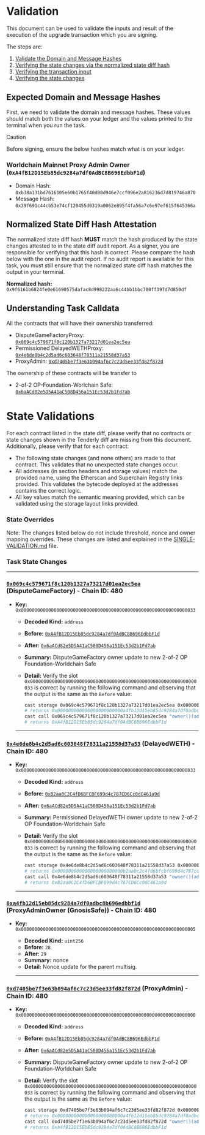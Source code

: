 # Validation

This document can be used to validate the inputs and result of the execution of the upgrade transaction which you are
signing.

The steps are:
1. [Validate the Domain and Message Hashes](#expected-domain-and-message-hashes)
2. [Verifying the state changes via the normalized state diff hash](#normalized-state-diff-hash-attestation)
3. [Verifying the transaction input](#understanding-task-calldata)
4. [Verifying the state changes](#task-state-changes)

## Expected Domain and Message Hashes

First, we need to validate the domain and message hashes. These values should match both the values on your ledger and
the values printed to the terminal when you run the task.

> [!CAUTION]
>
> Before signing, ensure the below hashes match what is on your ledger.
>
> ### Worldchain Mainnet Proxy Admin Owner (`0xA4fB12D15Eb85dc9284a7df0AdBC8B696EdbbF1d`)
>
> - Domain Hash:  `0xb38a131bd7616105e60b1765f40d80d946e7ccf096e2a816236d7d819746a870`
> - Message Hash: `0x39f691c44cb53e74cf120455d0319a0062e895f4fa56a7c6e97ef615f645366a`

## Normalized State Diff Hash Attestation

The normalized state diff hash **MUST** match the hash produced by the state changes attested to in the state diff audit report. As a signer, you are responsible for verifying that this hash is correct. Please compare the hash below with the one in the audit report. If no audit report is available for this task, you must still ensure that the normalized state diff hash matches the output in your terminal.

**Normalized hash:** `0x9f6161b6824fe0e61690575dafac8d998222aa6c44bb1bbc700ff397d7d850df`

## Understanding Task Calldata

All the contracts that will have their ownership transferred:
- DisputeGameFactoryProxy: [`0x069c4c579671f8c120b1327a73217d01ea2ec5ea`](https://github.com/ethereum-optimism/superchain-registry/blob/d82a61168fd1d7ef522ed8e213ce23c853031495/superchain/configs/mainnet/worldchain.toml#L63)
- Permissioned DelayedWETHProxy: [`0x4e6de8b4c2d5ad6c603648f78311a21558d37a53`](https://etherscan.io/address/0x4E6dE8B4c2D5aD6c603648f78311a21558D37A53)
- ProxyAdmin: [`0xd7405be7f3e63b094af6c7c23d5ee33fd82f872d`](https://github.com/ethereum-optimism/superchain-registry/blob/d82a61168fd1d7ef522ed8e213ce23c853031495/superchain/configs/mainnet/worldchain.toml#L59)

The ownership of these contracts will be transfer to 

* 2-of-2 OP-Foundation-Worlchain Safe: [`0x6aACd82e5D5A41aC508D456a151Ec53d2b1Fd7ab`](https://etherscan.io/address/0x6aACd82e5D5A41aC508D456a151Ec53d2b1Fd7ab)

# State Validations

For each contract listed in the state diff, please verify that no contracts or state changes shown in the Tenderly diff are missing from this document. Additionally, please verify that for each contract:

- The following state changes (and none others) are made to that contract. This validates that no unexpected state changes occur.
- All addresses (in section headers and storage values) match the provided name, using the Etherscan and Superchain Registry links provided. This validates the bytecode deployed at the addresses contains the correct logic.
- All key values match the semantic meaning provided, which can be validated using the storage layout links provided.

### State Overrides

Note: The changes listed below do not include threshold, nonce and owner mapping overrides. These changes are listed and explained in the [SINGLE-VALIDATION.md](../../../../../SINGLE-VALIDATION.md) file.

### Task State Changes
---

### [`0x069c4c579671f8c120b1327a73217d01ea2ec5ea`](https://github.com/ethereum-optimism/superchain-registry/blob/d82a61168fd1d7ef522ed8e213ce23c853031495/superchain/configs/mainnet/worldchain.toml#L63) (DisputeGameFactory) - Chain ID: 480

- **Key:**          `0x0000000000000000000000000000000000000000000000000000000000000033`
  - **Decoded Kind:** `address`
  - **Before:** [`0xA4fB12D15Eb85dc9284a7df0AdBC8B696EdbbF1d`](https://github.com/ethereum-optimism/superchain-registry/blob/d82a61168fd1d7ef522ed8e213ce23c853031495/superchain/configs/mainnet/worldchain.toml#L43)
  - **After:** [`0x6aACd82e5D5A41aC508D456a151Ec53d2b1Fd7ab`](https://etherscan.io/address/0x6aACd82e5D5A41aC508D456a151Ec53d2b1Fd7ab)
  - **Summary:** DisputeGameFactory owner update to new 2-of-2 OP Foundation-Worldchain Safe
  - **Detail:** Verify the slot `0x0000000000000000000000000000000000000000000000000000000000000033` is correct by running the following command and observing that the output is the same as the `Before` value:
    
    ```bash
    cast storage 0x069c4c579671f8c120b1327a73217d01ea2ec5ea 0x0000000000000000000000000000000000000000000000000000000000000033 --rpc-url mainnet
    # returns 0x000000000000000000000000a4fb12d15eb85dc9284a7df0adbc8b696edbbf1d
    cast call 0x069c4c579671f8c120b1327a73217d01ea2ec5ea "owner()(address)" --rpc-url mainnet
    # returns 0xA4fB12D15Eb85dc9284a7df0AdBC8B696EdbbF1d
    ```
  ---
  
### [`0x4e6de8b4c2d5ad6c603648f78311a21558d37a53`](https://etherscan.io/address/0x4E6dE8B4c2D5aD6c603648f78311a21558D37A53) (DelayedWETH) - Chain ID: 480

- **Key:**          `0x0000000000000000000000000000000000000000000000000000000000000033`
  - **Decoded Kind:** `address`
  - **Before:** [`0xB2aa0C2C4fD6BFCBF699d4c787CD6Cc0dC461a9d`](https://github.com/ethereum-optimism/superchain-registry/blob/d82a61168fd1d7ef522ed8e213ce23c853031495/superchain/configs/mainnet/worldchain.toml#L42)
  - **After:** [`0x6aACd82e5D5A41aC508D456a151Ec53d2b1Fd7ab`](https://etherscan.io/address/0x6aACd82e5D5A41aC508D456a151Ec53d2b1Fd7ab)
  - **Summary:** Permissioned DelayedWETH owner update to new 2-of-2 OP Foundation-Worldchain Safe
  - **Detail:** Verify the slot `0x0000000000000000000000000000000000000000000000000000000000000033` is correct by running the following command and observing that the output is the same as the `Before` value:
    
    ```bash
    cast storage 0x4e6de8b4c2d5ad6c603648f78311a21558d37a53 0x0000000000000000000000000000000000000000000000000000000000000033 --rpc-url mainnet
    # returns 0x000000000000000000000000b2aa0c2c4fd6bfcbf699d4c787cd6cc0dc461a9d
    cast call 0x4e6de8b4c2d5ad6c603648f78311a21558d37a53 "owner()(address)" --rpc-url mainnet
    # returns 0xB2aa0C2C4fD6BFCBF699d4c787CD6Cc0dC461a9d
    ```
  ---
  
### [`0xa4fb12d15eb85dc9284a7df0adbc8b696edbbf1d`](https://github.com/ethereum-optimism/superchain-registry/blob/d82a61168fd1d7ef522ed8e213ce23c853031495/superchain/configs/mainnet/worldchain.toml#L43C14-L43C15) (ProxyAdminOwner (GnosisSafe)) - Chain ID: 480

- **Key:**          `0x0000000000000000000000000000000000000000000000000000000000000005`
  
  - **Decoded Kind:** `uint256`
  - **Before:** `28`
  - **After:** `29`
  - **Summary:** nonce
  - **Detail:** Nonce update for the parent multisig.
  
  ---
  
### [`0xd7405be7f3e63b094af6c7c23d5ee33fd82f872d`](https://github.com/ethereum-optimism/superchain-registry/blob/d82a61168fd1d7ef522ed8e213ce23c853031495/superchain/configs/mainnet/worldchain.toml#L43C14-L43C15) (ProxyAdmin) - Chain ID: 480

- **Key:**          `0x0000000000000000000000000000000000000000000000000000000000000000`
  - **Decoded Kind:** `address`
  - **Before:** [`0xA4fB12D15Eb85dc9284a7df0AdBC8B696EdbbF1d`](https://github.com/ethereum-optimism/superchain-registry/blob/d82a61168fd1d7ef522ed8e213ce23c853031495/superchain/configs/mainnet/worldchain.toml#L43C14-L43C15)
  - **After:** [`0x6aACd82e5D5A41aC508D456a151Ec53d2b1Fd7ab`](https://etherscan.io/address/0x6aACd82e5D5A41aC508D456a151Ec53d2b1Fd7ab)
  - **Summary:** DisputeGameFactory owner update to new 2-of-2 OP Foundation-Worldchain Safe
  - **Detail:** Verify the slot `0x0000000000000000000000000000000000000000000000000000000000000033` is correct by running the following command and observing that the output is the same as the `Before` value:
    
    ```bash
    cast storage 0xd7405be7f3e63b094af6c7c23d5ee33fd82f872d 0x0000000000000000000000000000000000000000000000000000000000000000 --rpc-url mainnet
    # returns 0x000000000000000000000000a4fb12d15eb85dc9284a7df0adbc8b696edbbf1d
    cast call 0xd7405be7f3e63b094af6c7c23d5ee33fd82f872d "owner()(address)" --rpc-url mainnet
    # returns 0xA4fB12D15Eb85dc9284a7df0AdBC8B696EdbbF1d
    ```
